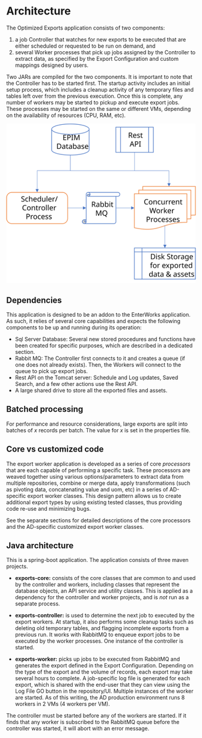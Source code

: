 # Architecture

The Optimized Exports application consists of two components:
1. a job Controller that watches for new exports to be executed that are either scheduled or requested to be run on demand, and
2. several Worker processes that pick up jobs assigned by the Controller to extract data, as specified by the Export Configuration and custom mappings designed by users.

Two JARs are compiled for the two components. It is important to note that the Controller has to be started first. The startup activity includes an initial setup process, which includes a cleanup activity of any temporary files and tables left over from the previous execution. Once this is complete, any number of workers may be started to pickup and execute export jobs. These processes may be started on the same or different VMs, depending on the availability of resources (CPU, RAM, etc).

![architecture](_media/architecture.svg)

## Dependencies

This application is designed to be an addon to the EnterWorks application. As such, it relies of several core capabilities and expects the following components to be up and running during its operation:
 - Sql Server Database: Several new stored procedures and functions have been created for specific purposes, which are described in a dedicated section.
 - Rabbit MQ: The Controller first connects to it and creates a queue (if one does not already exists). Then, the Workers will connect to the queue to pick up export jobs.
 - Rest API on the Tomcat server: Schedule and Log updates, Saved Search, and a few other actions use the Rest API.
 - A large shared drive to store all the exported files and assets.

## Batched processing

For performance and resource considerations, large exports are split into batches of _x_ records per batch. The value for _x_ is set in the properties file.

## Core vs customized code

The export worker application is developed as a series of core _processors_ that are each capable of performing a specific task. These processors are weaved together using various options/parameters to extract data from multiple repositories, combine or merge data, apply transformations (such as pivoting data, concatenating value and uom, etc) in a series of AD-specific export worker classes. This design pattern allows us to create additional export types by using existing tested classes, thus providing code re-use and minimizing bugs.

See the separate sections for detailed descriptions of the core processors and the AD-specific customized export worker classes.

## Java architecture

This is a spring-boot application. The application consists of three maven projects.

 - **exports-core:** consists of the core classes that are common to and used by the controller and workers, including classes that represent the database objects, an API service and utility classes. This is applied as a dependency for the controller and worker projects, and is _not_ run as a separate process.

 - **exports-controller:** is used to determine the next job to executed by the export workers. At startup, it also performs some cleanup tasks such as deleting old temporary tables, and flagging incomplete exports from a previous run. It works with RabbitMQ to enqueue export jobs to be executed by the worker processes. One instance of the controller is started.

 - **exports-worker:** picks up jobs to be executed from RabbitMQ and generates the export defined in the Export Configuration. Depending on the type of the export and the volume of records, each export may take several hours to complete. A job-specific log file is generated for each export, which is shared with the end-user that they can view using the Log File GO button in the repository/UI. Multiple instances of the worker are started. As of this writing, the AD production environment runs 8 workers in 2 VMs (4 workers per VM).

The controller must be started before any of the workers are started. If it finds that any worker is subscribed to the RabbitMQ queue before the controller was started, it will abort with an error message.
